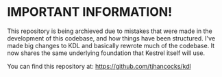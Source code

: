 # IMPORTANT INFORMATION!
This repository is being archieved due to mistakes that were made in the development of this codebase, and how things have been structured. I've made big changes to KDL and basically rewrote much of the codebase. It now shares the same underlying foundation that Kestrel itself will use.

You can find this repository at: https://github.com/tjhancocks/kdl
